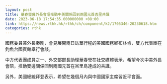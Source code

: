 ```yaml
---
layout: post
title: 華春瑩冀外長會晤推動中美關係回到兩國元首峇里共識
date: 2023-06-18 17:54:35.000000000 +08:00
link: https://news.rthk.hk/rthk/ch/component/k2/1705346-20230618.htm
categories: rthk
---
```


國務委員兼外長秦剛，會見展開兩日訪華行程的美國國務卿布林肯，雙方代表團在釣魚台國賓館舉行會談。

中方代表團成員之一、外交部部長助理華春瑩在社交媒體表示，希望今次中美外長會晤，推動雙邊關係回到兩國元首在峇里島達成的共識。

另外，美國總統拜登表示，希望在幾個月內與中國國家主席習近平會面。
